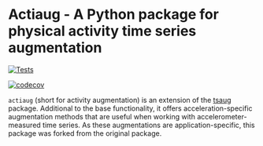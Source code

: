 # Actiaug - A Python package for physical activity time series augmentation 

[![Tests](https://github.com/Trybnetic/actiaug/actions/workflows/python-test.yml/badge.svg)](https://github.com/Trybnetic/actiaug/actions/workflows/python-test.yml)

[![codecov](https://codecov.io/gh/Trybnetic/actiaug/graph/badge.svg?token=HX1I9OW8K2)](https://codecov.io/gh/Trybnetic/actiaug)

`actiaug` (short for activity augmentation) is an extension of the [tsaug](https://github.com/arundo/tsaug) package. 
Additional to the base functionality, it offers acceleration-specific augmentation methods that are useful when working
with accelerometer-measured time series. As these augmentations are application-specific, this package was forked from
the original package. 
